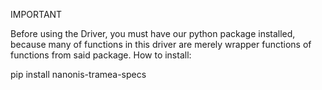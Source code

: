 IMPORTANT

Before using the Driver, you must have our python package installed, because many of functions in this driver are merely
wrapper functions of functions from said package. How to install:

pip install nanonis-tramea-specs
